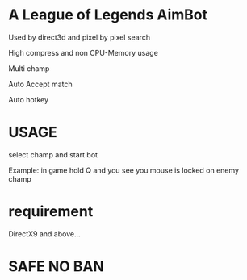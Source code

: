 # A League of Legends AimBot

Used by direct3d and pixel by pixel search 

High compress and non CPU-Memory usage 

Multi champ

Auto Accept match

Auto hotkey

# USAGE 

select champ and start bot

Example: in game hold Q and you see you mouse is locked on enemy champ

# requirement

DirectX9 and above...

# SAFE NO BAN

